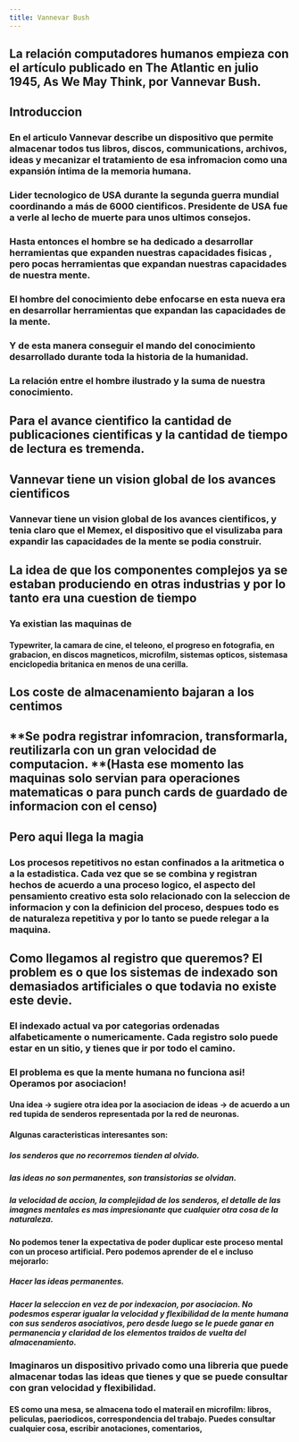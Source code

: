 ```yaml
---
title: Vannevar Bush
---
```


## La relación computadores humanos empieza con el artículo publicado en The Atlantic en julio 1945, As We May Think, por Vannevar Bush.
## **Introduccion**
### En el articulo Vannevar describe un dispositivo que permite almacenar todos tus libros, discos, communications, archivos, ideas y mecanizar el tratamiento de esa infromacion como una expansión íntima de la memoria humana.
### Lider tecnologico de USA durante la segunda guerra mundial coordinando a más de 6000 cientificos.  Presidente de USA fue a verle al lecho de muerte para unos ultimos consejos.
### Hasta entonces el hombre se ha dedicado a desarrollar herramientas que expanden nuestras capacidades fisicas , pero pocas herramientas que expandan nuestras capacidades de nuestra mente.
### El hombre del conocimiento debe enfocarse en esta nueva era en desarrollar herramientas que expandan las capacidades de la mente.
### Y de esta manera conseguir el mando del conocimiento desarrollado durante toda la historia de la humanidad.
### La relación entre el hombre ilustrado y la suma de nuestra conocimiento.
## **Para el avance cientifico la cantidad de publicaciones cientificas y la cantidad de tiempo de lectura es tremenda.**
## **Vannevar tiene un vision global de los avances cientificos**
### Vannevar tiene un vision global de los avances cientificos, y tenia claro que el Memex, el dispositivo que el visulizaba para expandir las capacidades de la mente se podia construir.
## **La idea de que los componentes complejos ya se estaban produciendo en otras industrias y por lo tanto era una cuestion de tiempo**
### Ya existian las maquinas de
#### Typewriter, la camara de cine, el teleono, el progreso en fotografia, en grabacion, en discos magneticos, microfilm, sistemas opticos, sistemasa enciclopedia britanica en menos de una cerilla.
## **Los coste de almacenamiento bajaran a los centimos**
## **Se podra registrar infomracion, transformarla, reutilizarla con un gran velocidad de computacion. **(Hasta ese momento las maquinas solo servian para operaciones matematicas o para punch cards de guardado de informacion con el censo)
## Pero aqui llega la magia
### Los procesos repetitivos no estan confinados a la aritmetica o a la estadistica. Cada vez que se se combina y registran hechos de acuerdo a una proceso logico, el aspecto del pensamiento creativo esta solo relacionado con la seleccion de informacion y con la definicion del proceso, despues todo es de naturaleza repetitiva y por lo tanto se puede relegar a la maquina.
## Como llegamos al registro que queremos? El problem es o que los sistemas de indexado son demasiados artificiales o que todavia no existe este devie.
### El indexado actual va por categorias ordenadas alfabeticamente o numericamente. Cada registro solo puede estar en un sitio, y tienes que ir por todo el camino.
### El problema es que la mente humana no funciona asi! Operamos por asociacion!
#### Una idea -> sugiere otra idea por la asociacion de ideas -> de acuerdo a un red tupida de senderos representada por la red de neuronas.
#### Algunas caracteristicas interesantes son:
##### los senderos que no recorremos tienden al olvido.
##### las ideas no son permanentes, son transistorias se olvidan.
##### la velocidad de accion, la complejidad de los senderos, el detalle de las imagnes mentales es mas impresionante que cualquier otra cosa de la naturaleza.
#### No podemos tener la expectativa de poder duplicar este proceso mental con un proceso artificial. Pero podemos aprender de el e incluso mejorarlo:
##### Hacer las ideas permanentes.
##### Hacer la seleccion en vez de por indexacion, por asociacion. No podesmos esperar igualar la velocidad y flexibilidad de la mente humana con sus senderos asociativos, pero desde luego se le puede ganar en permanencia y claridad de los elementos traidos de vuelta del almacenamiento.
### Imaginaros un dispositivo privado como una libreria que puede almacenar todas las ideas que tienes y que se puede consultar con gran velocidad y flexibilidad.
#### ES como  una mesa, se almacena todo el materail en microfilm: libros, peliculas, paeriodicos, correspondencia del trabajo. Puedes consultar cualquier cosa, escribir anotaciones, comentarios,
